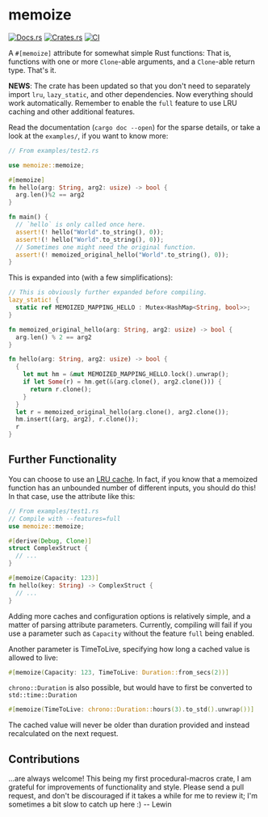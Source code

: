 # memoize

[![Docs.rs](https://docs.rs/memoize/badge.svg)](https://docs.rs/memoize)
[![Crates.rs](https://img.shields.io/crates/v/memoize.svg)](https://crates.io/crates/memoize)
[![CI](https://github.com/dermesser/rex/workflows/CI/badge.svg)](https://github.com/dermesser/memoize/actions?query=workflow%3ACI)

A `#[memoize]` attribute for somewhat simple Rust functions: That is, functions
with one or more `Clone`-able arguments, and a `Clone`-able return type. That's it.

**NEWS**: The crate has been updated so that you don't need to separately import `lru`,
    `lazy_static`, and other dependencies. Now everything should work automatically. Remember to
    enable the `full` feature to use LRU caching and other additional features.

Read the documentation (`cargo doc --open`) for the sparse details, or take a
look at the `examples/`, if you want to know more:

```rust
// From examples/test2.rs

use memoize::memoize;

#[memoize]
fn hello(arg: String, arg2: usize) -> bool {
  arg.len()%2 == arg2
}

fn main() {
  // `hello` is only called once here.
  assert!(! hello("World".to_string(), 0));
  assert!(! hello("World".to_string(), 0));
  // Sometimes one might need the original function.
  assert!(! memoized_original_hello("World".to_string(), 0));
}
```

This is expanded into (with a few simplifications):

```rust
// This is obviously further expanded before compiling.
lazy_static! {
  static ref MEMOIZED_MAPPING_HELLO : Mutex<HashMap<String, bool>>;
}

fn memoized_original_hello(arg: String, arg2: usize) -> bool {
  arg.len() % 2 == arg2
}

fn hello(arg: String, arg2: usize) -> bool {
  {
    let mut hm = &mut MEMOIZED_MAPPING_HELLO.lock().unwrap();
    if let Some(r) = hm.get(&(arg.clone(), arg2.clone())) {
      return r.clone();
    }
  }
  let r = memoized_original_hello(arg.clone(), arg2.clone());
  hm.insert((arg, arg2), r.clone());
  r
}
```

## Further Functionality

You can choose to use an [LRU cache](https://crates.io/crates/lru). In fact, if
you know that a memoized function has an unbounded number of different inputs,
you should do this! In that case, use the attribute like this:

```rust
// From examples/test1.rs
// Compile with --features=full
use memoize::memoize;

#[derive(Debug, Clone)]
struct ComplexStruct {
  // ...
}

#[memoize(Capacity: 123)]
fn hello(key: String) -> ComplexStruct {
  // ...
}
```

Adding more caches and configuration options is relatively simple, and a matter
of parsing attribute parameters. Currently, compiling will fail if you use a
parameter such as `Capacity` without the feature `full` being enabled.

Another parameter is TimeToLive, specifying how long a cached value is allowed
to live:

```rust
#[memoize(Capacity: 123, TimeToLive: Duration::from_secs(2))]
```

`chrono::Duration` is also possible, but would have to first be converted to
`std::time::Duration`

```rust
#[memoize(TimeToLive: chrono::Duration::hours(3).to_std().unwrap())]
```

The cached value will never be older than duration provided and instead
recalculated on the next request.

## Contributions

...are always welcome! This being my first procedural-macros crate, I am
grateful for improvements of functionality and style. Please send a pull
request, and don't be discouraged if it takes a while for me to review it; I'm
sometimes a bit slow to catch up here :)   -- Lewin

